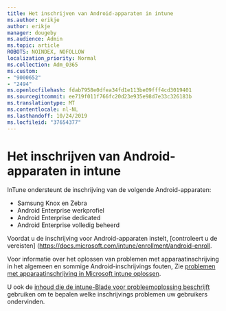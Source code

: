```yaml
---
title: Het inschrijven van Android-apparaten in intune
ms.author: erikje
author: erikje
manager: dougeby
ms.audience: Admin
ms.topic: article
ROBOTS: NOINDEX, NOFOLLOW
localization_priority: Normal
ms.collection: Adm_O365
ms.custom:
- "9000652"
- "2494"
ms.openlocfilehash: fdab7958e0dfea34fd1e113be09fff4cd3019401
ms.sourcegitcommit: ee719f011f766fc20d23e935e98d7e33c326183b
ms.translationtype: MT
ms.contentlocale: nl-NL
ms.lasthandoff: 10/24/2019
ms.locfileid: "37654377"
---
```

# <a name="enrolling-android-devices-into-intune"></a>Het inschrijven van Android-apparaten in intune

InTune ondersteunt de inschrijving van de volgende Android-apparaten:
- Samsung Knox en Zebra
- Android Enterprise werkprofiel
- Android Enterprise dedicated
- Android Enterprise volledig beheerd

Voordat u de inschrijving voor Android-apparaten instelt, [controleert u de vereisten] (https://docs.microsoft.com/intune/enrollment/android-enroll.

Voor informatie over het oplossen van problemen met apparaatinschrijving in het algemeen en sommige Android-inschrijvings fouten, Zie [problemen met apparaatinschrijving in Microsoft intune oplossen](https://docs.microsoft.com/intune/enrollment/troubleshoot-device-enrollment-in-intune).

U ook de [inhoud die de intune-Blade voor probleemoplossing beschrijft](https://docs.microsoft.com/intune/fundamentals/help-desk-operators) gebruiken om te bepalen welke inschrijvings problemen uw gebruikers ondervinden.





